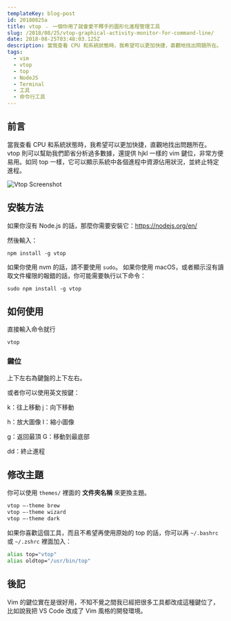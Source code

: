 ```yaml
---
templateKey: blog-post
id: 20180825a
title: vtop ﹣ 一個你用了就會愛不釋手的圖形化進程管理工具
slug: /2018/08/25/vtop-graphical-activity-monitor-for-command-line/
date: 2018-08-25T03:48:03.125Z
description: 當我查看 CPU 和系統狀態時，我希望可以更加快捷，直觀地找出問題所在。 vtop 則可以幫助我們節省分析過多數據，還提供 hjkl 一樣的 vim 鍵位，非常方便易用。如同 top 一樣，它可以顯示系統中各個進程中資源佔用狀況，並終止特定進程。
tags:
  - vim
  - vtop
  - top
  - NodeJS
  - Terminal
  - 工具
  - 命令行工具
---
```


## 前言

當我查看 CPU 和系統狀態時，我希望可以更加快捷，直觀地找出問題所在。 vtop 則可以幫助我們節省分析過多數據，還提供 hjkl 一樣的 vim 鍵位，非常方便易用。如同 top 一樣，它可以顯示系統中各個進程中資源佔用狀況，並終止特定進程。

![Vtop Screenshot](https://raw.githubusercontent.com/MrRio/vtop/master/docs/example.gif)

## 安裝方法

如果你沒有 Node.js 的話，那麼你需要安裝它：https://nodejs.org/en/

然後輸入：

```shell
npm install -g vtop
```

如果你使用 nvm 的話，請不要使用 `sudo`。
如果你使用 macOS，或者顯示沒有讀取文件權限的報錯的話，你可能需要執行以下命令：

```shell
sudo npm install -g vtop
```

## 如何使用

直接輸入命令就行

```bash
vtop
```

### 鍵位

上下左右為鍵盤的上下左右。

或者你可以使用英文按鍵：

k：往上移動
j：向下移動

h：放大圖像
l：縮小圖像

g：返回最頂
G：移動到最底部

dd：終止進程

## 修改主題

你可以使用 `themes/` 裡面的 **文件夾名稱** 來更換主題。

```bash
vtop —-theme brew
vtop —-theme wizard
vtop —-theme dark
```

如果你喜歡這個工具，而且不希望再使用原始的 top 的話，你可以再 `~/.bashrc` 或 `~/.zshrc` 裡面加入：

```bash
alias top="vtop"
alias oldtop="/usr/bin/top"
```

## 後記

Vim 的鍵位實在是很好用，不知不覺之間我已經把很多工具都改成這種鍵位了，比如說我把 VS Code 改成了 Vim 風格的開發環境。
